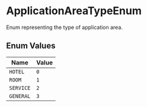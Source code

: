 # ApplicationAreaTypeEnum

Enum representing the type of application area.

## Enum Values

| Name | Value |
|------|-------|
| `HOTEL` | `0` |
| `ROOM` | `1` |
| `SERVICE` | `2` |
| `GENERAL` | `3` |
